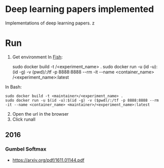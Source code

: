 # Deep learning papers implemented

Implementations of deep learning papers. z  

# Run

1) Get environment
In [Fish](https://fishshell.com/):

    sudo docker build -t <maintainer>/<experiment_name> .
    sudo docker run -u (id -u):(id -g) -v (pwd)/:/tf -p 8888:8888 --rm -it --name <container_name> <maintainer>/<experiment_name>:latest

In Bash:

    sudo docker build -t <maintainer>/<experiment_name> .
    sudo docker run -u $(id -u):$(id -g) -v ($pwd)/:/tf -p 8888:8888 --rm -it --name <container_name> <maintainer>/<experiment_name>:latest

2) Open the url in the browser
3) Click runall

## 2016
### Gumbel Softmax
* https://arxiv.org/pdf/1611.01144.pdf
